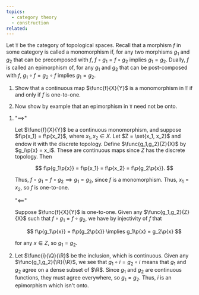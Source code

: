 ```yaml
---
topics:
  - category theory
  - construction
related:
---
```


<problem>

Let $\Top$ be the category of topological spaces. Recall that a morphism $f$ in some category is called a monomorphism if, for any two morphisms $g_1$ and $g_2$ that can be precomposed with $f,$ $f \circ g_1 = f \circ g_2$ implies $g_1 = g_2$. Dually, $f$ is called an epimorphism of, for any $g_1$ and $g_2$ that can be post-composed with $f$, $g_1 \circ f = g_2 \circ f$ implies $g_1 = g_2$.

1. Show that a continuous map $\func{f}{X}{Y}$ is a monomorphism in $\Top$ if and only if $f$ is one-to-one.

2. Now show by example that an epimorphism in $\Top$ need not be onto.

</problem>

<solution>

1. "$\implies$"

   Let $\func{f}{X}{Y}$ be a continuous monomorphism, and suppose $f\p{x_1} = f\p{x_2}$, where $x_1, x_2 \in X$. Let $Z = \set{x_1, x_2}$ and endow it with the discrete topology. Define $\func{g_1,g_2}{Z}{X}$ by $g_i\p{x} = x_i$. These are continuous maps since $Z$ has the discrete topology. Then

   $$
   f\p{g_1\p{x}} = f\p{x_1} = f\p{x_2} = f\p{g_2\p{x}}.
   $$

   Thus, $f \circ g_1 = f \circ g_2 \implies g_1 = g_2$, since $f$ is a monomorphism. Thus, $x_1 = x_2$, so $f$ is one-to-one.

   "$\impliedby$"

   Suppose $\func{f}{X}{Y}$ is one-to-one. Given any $\func{g_1,g_2}{Z}{X}$ such that $f \circ g_1 = f \circ g_2$, we have by injectivity of $f$ that

   $$
   f\p{g_1\p{x}} = f\p{g_2\p{x}} \implies g_1\p{x} = g_2\p{x}
   $$

   for any $x \in Z$, so $g_1 = g_2$.

2. Let $\func{i}{\Q}{\R}$ be the inclusion, which is continuous. Given any $\func{g_1,g_2}{\R}{\R}$, we see that $g_1 \circ i = g_2 \circ i$ means that $g_1$ and $g_2$ agree on a dense subset of $\R$. Since $g_1$ and $g_2$ are continuous functions, they must agree everywhere, so $g_1 = g_2$. Thus, $i$ is an epimorphism which isn't onto.

</solution>
